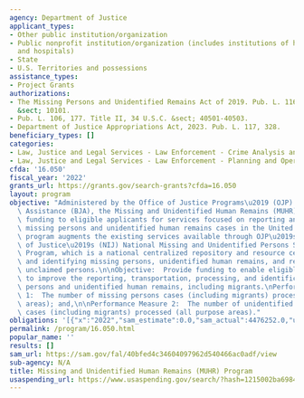 ```yaml
---
agency: Department of Justice
applicant_types:
- Other public institution/organization
- Public nonprofit institution/organization (includes institutions of higher education
  and hospitals)
- State
- U.S. Territories and possessions
assistance_types:
- Project Grants
authorizations:
- The Missing Persons and Unidentified Remains Act of 2019. Pub. L. 116, 277. 34 U.S.C.
  &sect; 10101.
- Pub. L. 106, 177. Title II, 34 U.S.C. &sect; 40501-40503.
- Department of Justice Appropriations Act, 2023. Pub. L. 117, 328.
beneficiary_types: []
categories:
- Law, Justice and Legal Services - Law Enforcement - Crime Analysis and Data
- Law, Justice and Legal Services - Law Enforcement - Planning and Operations
cfda: '16.050'
fiscal_year: '2022'
grants_url: https://grants.gov/search-grants?cfda=16.050
layout: program
objective: "Administered by the Office of Justice Programs\u2019 (OJP) Bureau of Justice\
  \ Assistance (BJA), the Missing and Unidentified Human Remains (MUHR) Program provides\
  \ funding to eligible applicants for services focused on reporting and identifying\
  \ missing persons and unidentified human remains cases in the United States.  This\
  \ program augments the existing services available through OJP\u2019s National Institute\
  \ of Justice\u2019s (NIJ) National Missing and Unidentified Persons System (NamUs)\
  \ Program, which is a national centralized repository and resource center for locating\
  \ and identifying missing persons, unidentified human remains, and repatriating\
  \ unclaimed persons.\n\nObjective:  Provide funding to enable eligible entities\
  \ to improve the reporting, transportation, processing, and identification of missing\
  \ persons and unidentified human remains, including migrants.\nPerformance Measure\
  \ 1:  The number of missing persons cases (including migrants) processed (all purpose\
  \ areas); and,\n\nPerformance Measure 2:  The number of unidentified human remains\
  \ cases (including migrants) processed (all purpose areas)."
obligations: '[{"x":"2022","sam_estimate":0.0,"sam_actual":4476252.0,"usa_spending_actual":0.0},{"x":"2023","sam_estimate":6000000.0,"sam_actual":0.0,"usa_spending_actual":4476252.0},{"x":"2024","sam_estimate":0.0,"sam_actual":0.0,"usa_spending_actual":0.0}]'
permalink: /program/16.050.html
popular_name: ''
results: []
sam_url: https://sam.gov/fal/40bfed4c34604097962d540466ac0adf/view
sub-agency: N/A
title: Missing and Unidentified Human Remains (MUHR) Program
usaspending_url: https://www.usaspending.gov/search/?hash=1215002ba6984e919abba25f1124bec2
---
```

